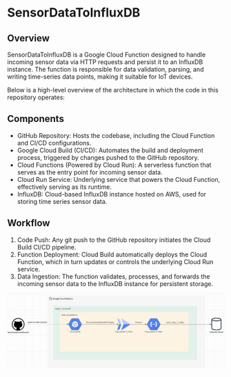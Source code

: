 # SensorDataToInfluxDB

## Overview
SensorDataToInfluxDB is a Google Cloud Function designed to handle incoming sensor data via HTTP requests and persist it to an InfluxDB instance. The function is responsible for data validation, parsing, and writing time-series data points, making it suitable for IoT devices.

Below is a high-level overview of the architecture in which the code in this repository operates:

## Components
- GitHub Repository: Hosts the codebase, including the Cloud Function and CI/CD configurations.
- Google Cloud Build (CI/CD): Automates the build and deployment process, triggered by changes pushed to the GitHub repository.
- Cloud Functions (Powered by Cloud Run): A serverless function that serves as the entry point for incoming sensor data.
- Cloud Run Service: Underlying service that powers the Cloud Function, effectively serving as its runtime.
- InfluxDB: Cloud-based InfluxDB instance hosted on AWS, used for storing time series sensor data.

## Workflow
1. Code Push: Any git push to the GitHub repository initiates the Cloud Build CI/CD pipeline.
2. Function Deployment: Cloud Build automatically deploys the Cloud Function, which in turn updates or controls the underlying Cloud Run service.
3. Data Ingestion: The function validates, processes, and forwards the incoming sensor data to the InfluxDB instance for persistent storage.

![Architecture](./images/architecture.png)
